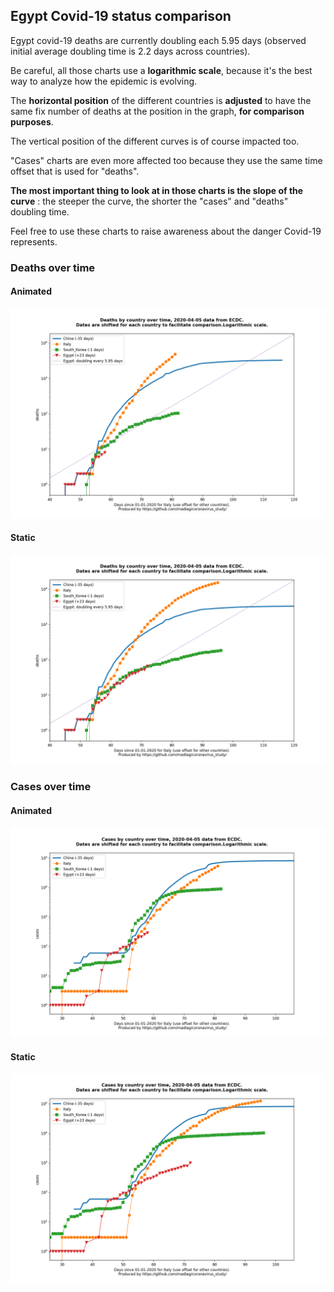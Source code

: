 ## Egypt Covid-19 status comparison 

Egypt covid-19 deaths are currently doubling each 5.95 days (observed initial average doubling time is 2.2 days across countries).



Be careful, all those charts use a **logarithmic scale**, because it's the best way to analyze how the epidemic is evolving.
 
The **horizontal position** of the different countries is **adjusted** to have the same fix number of deaths at the position in the graph, **for comparison purposes**.

The vertical position of the different curves is of course impacted too.

"Cases" charts are even more affected too because they use the same time offset that is used for "deaths".

**The most important thing to look at in those charts is the slope of the curve** : the steeper the curve, the shorter the "cases" and "deaths" doubling time.

Feel free to use these charts to raise awareness about the danger Covid-19 represents. 


 
### Deaths over time
 
#### Animated
![Egypt covid-19 deaths animated chart](https://raw.githubusercontent.com/madlag/coronavirus_study/master/notebooks/graphs/2020-04-05/countries/Egypt/2020-04-05_Egypt_deaths.gif "Egypt covid-19 deaths animated chart")   
 
#### Static
![Egypt covid-19 deaths static chart](https://raw.githubusercontent.com/madlag/coronavirus_study/master/notebooks/graphs/2020-04-05/countries/Egypt/2020-04-05_Egypt_deaths.png "Egypt covid-19 deaths static chart")   

 
### Cases over time
 
#### Animated
![Egypt covid-19 cases animated chart](https://raw.githubusercontent.com/madlag/coronavirus_study/master/notebooks/graphs/2020-04-05/countries/Egypt/2020-04-05_Egypt_cases.gif "Egypt covid-19 cases animated chart")   
 
#### Static
![Egypt covid-19 cases static chart](https://raw.githubusercontent.com/madlag/coronavirus_study/master/notebooks/graphs/2020-04-05/countries/Egypt/2020-04-05_Egypt_cases.png "Egypt covid-19 cases static chart")   

